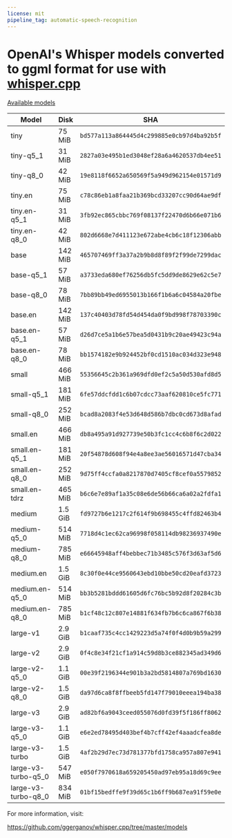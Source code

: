 ```yaml
---
license: mit
pipeline_tag: automatic-speech-recognition
---
```


# OpenAI's Whisper models converted to ggml format for use with [whisper.cpp](https://github.com/ggerganov/whisper.cpp)

[Available models](https://huggingface.co/ggerganov/whisper.cpp/tree/main)

| Model               | Disk    | SHA                                        |
| ------------------- | ------- | ------------------------------------------ |
| tiny                | 75 MiB  | `bd577a113a864445d4c299885e0cb97d4ba92b5f` |
| tiny-q5_1           | 31 MiB  | `2827a03e495b1ed3048ef28a6a4620537db4ee51` |
| tiny-q8_0           | 42 MiB  | `19e8118f6652a650569f5a949d962154e01571d9` |
| tiny.en             | 75 MiB  | `c78c86eb1a8faa21b369bcd33207cc90d64ae9df` |
| tiny.en-q5_1        | 31 MiB  | `3fb92ec865cbbc769f08137f22470d6b66e071b6` |
| tiny.en-q8_0        | 42 MiB  | `802d6668e7d411123e672abe4cb6c18f12306abb` |
| base                | 142 MiB | `465707469ff3a37a2b9b8d8f89f2f99de7299dac` |
| base-q5_1           | 57 MiB  | `a3733eda680ef76256db5fc5dd9de8629e62c5e7` |
| base-q8_0           | 78 MiB  | `7bb89bb49ed6955013b166f1b6a6c04584a20fbe` |
| base.en             | 142 MiB | `137c40403d78fd54d454da0f9bd998f78703390c` |
| base.en-q5_1        | 57 MiB  | `d26d7ce5a1b6e57bea5d0431b9c20ae49423c94a` |
| base.en-q8_0        | 78 MiB  | `bb1574182e9b924452bf0cd1510ac034d323e948` |
| small               | 466 MiB | `55356645c2b361a969dfd0ef2c5a50d530afd8d5` |
| small-q5_1          | 181 MiB | `6fe57ddcfdd1c6b07cdcc73aaf620810ce5fc771` |
| small-q8_0          | 252 MiB | `bcad8a2083f4e53d648d586b7dbc0cd673d8afad` |
| small.en            | 466 MiB | `db8a495a91d927739e50b3fc1cc4c6b8f6c2d022` |
| small.en-q5_1       | 181 MiB | `20f54878d608f94e4a8ee3ae56016571d47cba34` |
| small.en-q8_0       | 252 MiB | `9d75ff4ccfa0a8217870d7405cf8cef0a5579852` |
| small.en-tdrz       | 465 MiB | `b6c6e7e89af1a35c08e6de56b66ca6a02a2fdfa1` |
| medium              | 1.5 GiB | `fd9727b6e1217c2f614f9b698455c4ffd82463b4` |
| medium-q5_0         | 514 MiB | `7718d4c1ec62ca96998f058114db98236937490e` |
| medium-q8_0         | 785 MiB | `e66645948aff4bebbec71b3485c576f3d63af5d6` |
| medium.en           | 1.5 GiB | `8c30f0e44ce9560643ebd10bbe50cd20eafd3723` |
| medium.en-q5_0      | 514 MiB | `bb3b5281bddd61605d6fc76bc5b92d8f20284c3b` |
| medium.en-q8_0      | 785 MiB | `b1cf48c12c807e14881f634fb7b6c6ca867f6b38` |
| large-v1            | 2.9 GiB | `b1caaf735c4cc1429223d5a74f0f4d0b9b59a299` |
| large-v2            | 2.9 GiB | `0f4c8e34f21cf1a914c59d8b3ce882345ad349d6` |
| large-v2-q5_0       | 1.1 GiB | `00e39f2196344e901b3a2bd5814807a769bd1630` |
| large-v2-q8_0       | 1.5 GiB | `da97d6ca8f8ffbeeb5fd147f79010eeea194ba38` |
| large-v3            | 2.9 GiB | `ad82bf6a9043ceed055076d0fd39f5f186ff8062` |
| large-v3-q5_0       | 1.1 GiB | `e6e2ed78495d403bef4b7cff42ef4aaadcfea8de` |
| large-v3-turbo      | 1.5 GiB | `4af2b29d7ec73d781377bfd1758ca957a807e941` |
| large-v3-turbo-q5_0 | 547 MiB | `e050f7970618a659205450ad97eb95a18d69c9ee` |
| large-v3-turbo-q8_0 | 834 MiB | `01bf15bedffe9f39d65c1b6ff9b687ea91f59e0e` |

For more information, visit:

https://github.com/ggerganov/whisper.cpp/tree/master/models